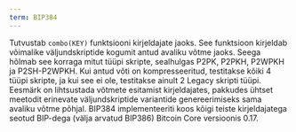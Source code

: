 ```yaml
---
term: BIP384
---
```


Tutvustab `combo(KEY)` funktsiooni kirjeldajate jaoks. See funktsioon kirjeldab võimalike väljundskriptide kogumit antud avaliku võtme jaoks. Seega hõlmab see korraga mitut tüüpi skripte, sealhulgas P2PK, P2PKH, P2WPKH ja P2SH-P2WPKH. Kui antud võti on kompresseeritud, testitakse kõiki 4 tüüpi skripte, ja kui see ei ole, testitakse ainult 2 Legacy skripti tüüpi. Eesmärk on lihtsustada võtmete esitamist kirjeldajates, pakkudes ühtset meetodit erinevate väljundskriptide variantide genereerimiseks sama avaliku võtme põhjal. BIP384 implementeeriti koos kõigi teiste kirjeldajatega seotud BIP-dega (välja arvatud BIP386) Bitcoin Core versioonis 0.17.